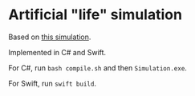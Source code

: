 # Artificial "life" simulation

Based on [this simulation](https://eloquentjavascript.net/2nd_edition/07_elife.html).

Implemented in C# and Swift.

For C#, run `bash compile.sh` and then `Simulation.exe`.

For Swift, run `swift build`.